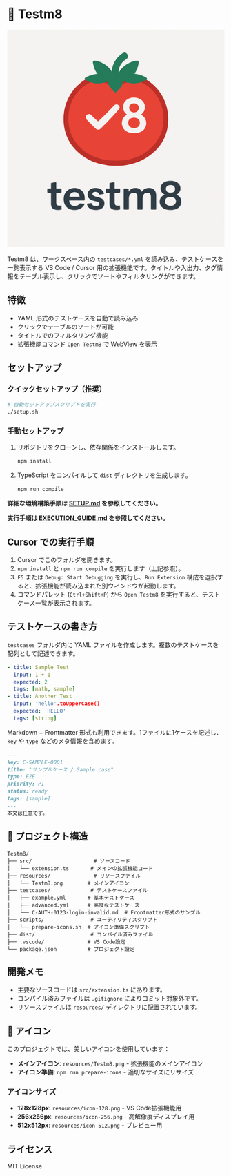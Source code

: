# 🧪 Testm8

![Testm8 Icon](resources/Testm8.png)

Testm8 は、ワークスペース内の `testcases/*.yml` を読み込み、テストケースを一覧表示する VS Code / Cursor 用の拡張機能です。タイトルや入出力、タグ情報をテーブル表示し、クリックでソートやフィルタリングができます。

## 特徴
- YAML 形式のテストケースを自動で読み込み
- クリックでテーブルのソートが可能
- タイトルでのフィルタリング機能
- 拡張機能コマンド `Open Testm8` で WebView を表示

## セットアップ

### クイックセットアップ（推奨）
```bash
# 自動セットアップスクリプトを実行
./setup.sh
```

### 手動セットアップ
1. リポジトリをクローンし、依存関係をインストールします。
   ```bash
   npm install
   ```
2. TypeScript をコンパイルして `dist` ディレクトリを生成します。
   ```bash
   npm run compile
   ```

**詳細な環境構築手順は [SETUP.md](./SETUP.md) を参照してください。**

**実行手順は [EXECUTION_GUIDE.md](./EXECUTION_GUIDE.md) を参照してください。**

## Cursor での実行手順
1. Cursor でこのフォルダを開きます。
2. `npm install` と `npm run compile` を実行します（上記参照）。
3. `F5` または `Debug: Start Debugging` を実行し、`Run Extension` 構成を選択すると、拡張機能が読み込まれた別ウィンドウが起動します。
4. コマンドパレット (`Ctrl+Shift+P`) から `Open Testm8` を実行すると、テストケース一覧が表示されます。

## テストケースの書き方
`testcases` フォルダ内に YAML ファイルを作成します。複数のテストケースを配列として記述できます。
```yaml
- title: Sample Test
  input: 1 + 1
  expected: 2
  tags: [math, sample]
- title: Another Test
  input: 'hello'.toUpperCase()
  expected: 'HELLO'
  tags: [string]
```

Markdown + Frontmatter 形式も利用できます。1ファイルに1ケースを記述し、`key` や `type` などのメタ情報を含めます。
```md
---
key: C-SAMPLE-0001
title: "サンプルケース / Sample case"
type: E2E
priority: P1
status: ready
tags: [sample]
---
本文は任意です。
```

## 📁 プロジェクト構造

```
Testm8/
├── src/                    # ソースコード
│   └── extension.ts       # メインの拡張機能コード
├── resources/              # リソースファイル
│   └── Testm8.png        # メインアイコン
├── testcases/             # テストケースファイル
│   ├── example.yml       # 基本テストケース
│   ├── advanced.yml      # 高度なテストケース
│   └── C-AUTH-0123-login-invalid.md  # Frontmatter形式のサンプル
├── scripts/               # ユーティリティスクリプト
│   └── prepare-icons.sh  # アイコン準備スクリプト
├── dist/                  # コンパイル済みファイル
├── .vscode/              # VS Code設定
└── package.json          # プロジェクト設定
```

## 開発メモ
- 主要なソースコードは `src/extension.ts` にあります。
- コンパイル済みファイルは `.gitignore` によりコミット対象外です。
- リソースファイルは `resources/` ディレクトリに配置されています。

## 🎨 アイコン

このプロジェクトでは、美しいアイコンを使用しています：

- **メインアイコン**: `resources/Testm8.png` - 拡張機能のメインアイコン
- **アイコン準備**: `npm run prepare-icons` - 適切なサイズにリサイズ

### アイコンサイズ
- **128x128px**: `resources/icon-128.png` - VS Code拡張機能用
- **256x256px**: `resources/icon-256.png` - 高解像度ディスプレイ用
- **512x512px**: `resources/icon-512.png` - プレビュー用

## ライセンス
MIT License

